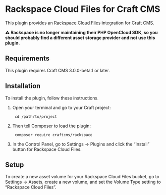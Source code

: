 Rackspace Cloud Files for Craft CMS
===================================

This plugin provides an [Rackspace Cloud Files](https://www.rackspace.com/cloud/files) integration for [Craft CMS](https://craftcms.com/).

**:warning: Rackspace is no longer maintaining their PHP OpenCloud SDK, so you should probably find a different asset storage provider and not use this plugin.**


## Requirements

This plugin requires Craft CMS 3.0.0-beta.1 or later.


## Installation

To install the plugin, follow these instructions.

1. Open your terminal and go to your Craft project:

        cd /path/to/project

2. Then tell Composer to load the plugin:

        composer require craftcms/rackspace

3. In the Control Panel, go to Settings → Plugins and click the “Install” button for Rackspace Cloud Files.

## Setup

To create a new asset volume for your Rackspace Cloud Files bucket, go to Settings → Assets, create a new volume, and set the Volume Type setting to “Rackspace Cloud Files”.
